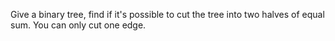 Give a binary tree, find if it's possible to cut the tree into two halves of equal sum. You can only cut one edge.